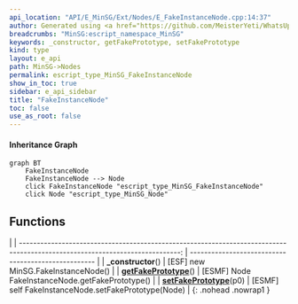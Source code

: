 ```yaml
---
api_location: "API/E_MinSG/Ext/Nodes/E_FakeInstanceNode.cpp:14:37"
author: Generated using <a href="https://github.com/MeisterYeti/WhatsUpDoc">WhatsUpDoc</a>
breadcrumbs: "MinSG:escript_namespace_MinSG"
keywords: _constructor, getFakePrototype, setFakePrototype
kind: type
layout: e_api
path: MinSG->Nodes
permalink: escript_type_MinSG_FakeInstanceNode
show_in_toc: true
sidebar: e_api_sidebar
title: "FakeInstanceNode"
toc: false
use_as_root: false
---
```


#### Inheritance Graph

```mermaid
graph BT
	FakeInstanceNode
	FakeInstanceNode --> Node
	click FakeInstanceNode "escript_type_MinSG_FakeInstanceNode"
	click Node "escript_type_MinSG_Node"
```

## Functions

|
| ---------------------------------------------------------------------------------------------------------------------------: | --------------------------------------------------- | 
| **_constructor**()                                                                                                           | [ESF] new MinSG.FakeInstanceNode()                  | 
| **[getFakePrototype](classMinSG_1_1FakeInstanceNode#classMinSG_1_1FakeInstanceNode_1a7caf26d8f0604a0d0cec76ae73f06abe)**()   | [ESMF] Node FakeInstanceNode.getFakePrototype()     | 
| **[setFakePrototype](classMinSG_1_1FakeInstanceNode#classMinSG_1_1FakeInstanceNode_1a9d38f17484cc7e325aafea270cef22c2)**(p0) | [ESMF] self FakeInstanceNode.setFakePrototype(Node) | 
{: .nohead .nowrap1 }

